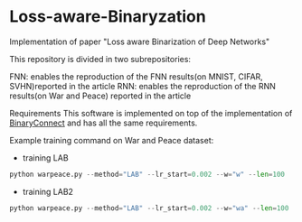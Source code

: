 # Loss-aware-Binaryzation
Implementation of paper "Loss aware Binarization of Deep Networks"


This repository is divided in two subrepositories:

FNN: enables the reproduction of the FNN results(on MNIST, CIFAR, SVHN)reported in the article
RNN: enables the reproduction of the RNN results(on War and Peace) reported in the article

Requirements
This software is implemented on top of the implementation of [BinaryConnect](https://github.com/MatthieuCourbariaux/BinaryConnect) and has all the same requirements. 


Example training command on War and Peace dataset:
- training LAB
```python
python warpeace.py --method="LAB" --lr_start=0.002 --w="w" --len=100
```
- training LAB2
```python
python warpeace.py --method="LAB" --lr_start=0.002 --w="wa" --len=100
```
